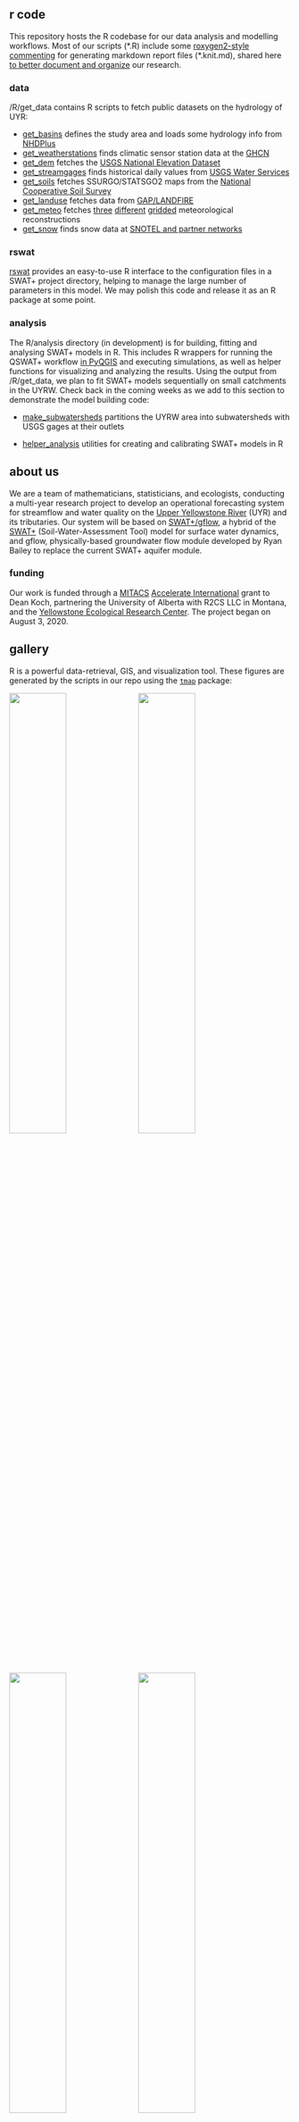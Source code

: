 
## r code

This repository hosts the R codebase for our data analysis and modelling workflows. Most of our scripts (\*.R)
include some [roxygen2-style commenting](https://rmarkdown.rstudio.com/articles_report_from_r_script.html) for
generating markdown report files (\*.knit.md), shared here
[to better document and organize](https://amstat.tandfonline.com/doi/abs/10.1080/00031305.2017.1399928)
our research.

### data

/R/get_data contains R scripts to fetch public datasets on the hydrology of UYR:

* [get_basins](https://github.com/deankoch/UYRW_data/blob/master/markdown/get_basins.md)
defines the study area and loads some hydrology info from
[NHDPlus](https://www.usgs.gov/core-science-systems/ngp/national-hydrography/access-national-hydrography-products)
* [get_weatherstations](https://github.com/deankoch/UYRW_data/blob/master/markdown/get_weatherstations.md)
finds climatic sensor station data at the
[GHCN](https://www.ncei.noaa.gov/metadata/geoportal/rest/metadata/item/gov.noaa.ncdc:C00861/html)
* [get_dem](https://github.com/deankoch/UYRW_data/blob/master/markdown/get_dem.md)
fetches the [USGS National Elevation Dataset](https://catalog.data.gov/dataset/national-elevation-dataset-ned-1-arc-second-downloadable-data-collection-national-geospatial-d)
* [get_streamgages](https://github.com/deankoch/UYRW_data/blob/master/markdown/get_streamgages.md)
finds historical daily values from [USGS Water Services](https://waterservices.usgs.gov/rest/Site-Service.html#outputDataTypeCd)
* [get_soils](https://github.com/deankoch/UYRW_data/blob/master/markdown/get_soils.md)
fetches SSURGO/STATSGO2 maps from the [National Cooperative Soil Survey](https://www.nrcs.usda.gov/wps/portal/nrcs/detail/soils/survey/geo/?cid=nrcs142p2_053627)
* [get_landuse](https://github.com/deankoch/UYRW_data/blob/master/markdown/get_landuse.md)
fetches data from [GAP/LANDFIRE](https://www.usgs.gov/core-science-systems/science-analytics-and-synthesis/gap/science/land-cover-data-overview)
* [get_meteo](https://github.com/deankoch/UYRW_data/blob/master/markdown/get_meteo.md)
fetches
[three](https://daymet.ornl.gov/)
[different](https://www.pacificclimate.org/data/daily-gridded-meteorological-datasets)
[gridded](https://ciresgroups.colorado.edu/livneh/data) meteorological reconstructions
* [get_snow](https://github.com/deankoch/UYRW_data/blob/master/markdown/get_snow.md)
finds snow data at [SNOTEL and partner networks](https://wcc.sc.egov.usda.gov)


### rswat

[rswat](https://github.com/deankoch/UYRW_data/blob/master/markdown/rswat.md) provides an easy-to-use R
interface to the configuration files in a SWAT+ project directory, helping to manage the large number
of parameters in this model. We may polish this code and release it as an R package at some point.


### analysis

The R/analysis directory (in development) is for building, fitting and analysing SWAT+ models in R.
This includes R wrappers for running the QSWAT+ workflow [in PyQGIS](https://gitlab.com/rob-yerc/swat)
and executing simulations, as well as helper functions for visualizing and analyzing the results. Using the
output from /R/get_data, we plan to fit SWAT+ models sequentially on small catchments in the UYRW. Check
back in the coming weeks as we add to this section to demonstrate the model building code:

* [make_subwatersheds](https://github.com/deankoch/UYRW_data/blob/master/markdown/make_subwatersheds.md)
partitions the UYRW area into subwatersheds with USGS gages at their outlets

* [helper_analysis](https://github.com/deankoch/UYRW_data/blob/master/markdown/helper_analysis.md)
utilities for creating and calibrating SWAT+ models in R

## about us

We are a team of mathematicians, statisticians, and ecologists, conducting a multi-year research project to develop an operational forecasting system for streamflow and water quality on the [Upper Yellowstone River](http://fwp.mt.gov/mtoutdoors/images/Storyimages/2017/UpperYellowstoneMap.jpg) (UYR) and its tributaries. Our system will be based on [SWAT+/gflow](https://www.mdpi.com/2306-5338/7/4/75), a hybrid of the [SWAT+](https://swat.tamu.edu/software/plus/) (Soil-Water-Assessment Tool) model for surface water dynamics, and gflow, physically-based groundwater flow module developed by Ryan Bailey to replace the current SWAT+ aquifer module. 

### funding

Our work is funded through a [MITACS](https://www.mitacs.ca/en/about) [Accelerate International](https://www.mitacs.ca/en/programs/accelerate/mitacs-accelerate-international) grant to Dean Koch, partnering the University of Alberta with R2CS LLC in Montana, and the [Yellowstone Ecological Research Center](https://www.yellowstoneresearch.org/yerc-lab). The project began on August 3, 2020.

## gallery

R is a powerful data-retrieval, GIS, and visualization tool. These figures are generated by the scripts in our repo using the [`tmap`](https://cran.r-project.org/web/packages/tmap/vignettes/tmap-getstarted.html) package:

<img src="https://raw.githubusercontent.com/deankoch/UYRW_data/master/graphics/uyrw_flowlines.png" width="45%"></img> <img src="https://raw.githubusercontent.com/deankoch/UYRW_data/master/graphics/uyrw_basins.png" width="45%"></img> <img 
src="https://raw.githubusercontent.com/deankoch/UYRW_data/master/graphics/weatherstation_sites.png" width="45%"></img> <img src="https://raw.githubusercontent.com/deankoch/UYRW_data/master/graphics/streamgage_sites.png" width="45%"> <img
src="https://raw.githubusercontent.com/deankoch/UYRW_data/master/graphics/soils.png" width="45%"> <img
src="https://raw.githubusercontent.com/deankoch/UYRW_data/master/graphics/landuse.png" width="45%"> <img
src="https://raw.githubusercontent.com/deankoch/UYRW_data/master/graphics/swat_landuse.png" width="45%"> <img
src="https://raw.githubusercontent.com/deankoch/UYRW_data/master/graphics/dem.png" width="45%"> </img> <img src="https://raw.githubusercontent.com/deankoch/UYRW_data/master/graphics/meteo_gridded.png" width="100%"></img>
